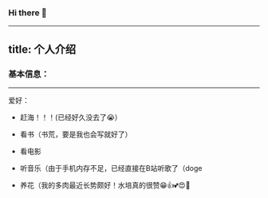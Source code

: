### Hi there 👋

---
title: 个人介绍
---



### 基本信息：


---


爱好：

* 赶海！！！(已经好久没去了😭）

* 看书（书荒，要是我也会写就好了）

* 看电影

* 听音乐（由于手机内存不足，已经直接在B站听歌了（doge

* 养花（我的多肉最近长势颇好！水培真的很赞😁👍💕😍🤩
